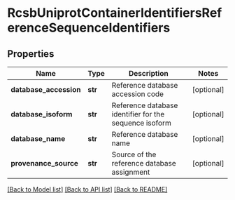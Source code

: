 # RcsbUniprotContainerIdentifiersReferenceSequenceIdentifiers

## Properties
Name | Type | Description | Notes
------------ | ------------- | ------------- | -------------
**database_accession** | **str** | Reference database accession code | [optional] 
**database_isoform** | **str** | Reference database identifier for the sequence isoform | [optional] 
**database_name** | **str** | Reference database name | [optional] 
**provenance_source** | **str** | Source of the reference database assignment | [optional] 

[[Back to Model list]](../README.md#documentation-for-models) [[Back to API list]](../README.md#documentation-for-api-endpoints) [[Back to README]](../README.md)

